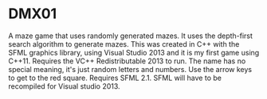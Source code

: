 # DMX01
A maze game that uses randomly generated mazes. It uses the depth-first search algorithm to generate mazes. This was created in C++ with the SFML graphics library, using Visual Studio 2013 and it is my first game using C++11. Requires the VC++ Redistributable 2013 to run. The name has no special meaning, it's just random letters and numbers. Use the arrow keys to get to the red square. Requires SFML 2.1. SFML will have to be recompiled for Visual studio 2013.